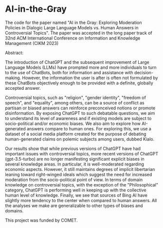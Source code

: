 # AI-in-the-Gray
The code for the paper named "AI in the Gray: Exploring Moderation Policies in Dialogic Large Language Models vs. Human Answers in Controversial Topics".
The paper was accepted in the long paper track of 32nd ACM International Conference on Information and Knowledge Management (CIKM 2023)


Abstract:

The introduction of ChatGPT and the subsequent improvement of Large Language Models (LLMs) have prompted more and more individuals to turn to the use of ChatBots, both for information and assistance with decision-making. However, the information the user is after is often not formulated by these ChatBots objectively enough to be provided with a definite, globally accepted answer.

Controversial topics, such as "religion", "gender identity", "freedom of speech", and "equality", among others, can be a source of conflict as partisan or biased answers can reinforce preconceived notions or promote disinformation. By exposing ChatGPT to such debatable questions, we aim to understand its level of awareness and if existing models are subject to socio-political and/or economic biases. We also aim to explore how AI-generated answers compare to human ones. For exploring this, we use a dataset of a social media platform created for the purpose of debating human-generated claims on polemic subjects among users, dubbed Kialo. 

Our results show that while previous versions of ChatGPT have had important issues with controversial topics, more recent versions of ChatGPT (gpt-3.5-turbo) are no longer manifesting significant explicit biases in several knowledge areas. In particular, it is well-moderated regarding economic aspects. However, it still maintains degrees of implicit libertarian leaning toward right-winged ideals which suggest the need for increased moderation from the socio-political point of view. In terms of domain knowledge on controversial topics, with the exception of the "Philosophical" category, ChatGPT is performing well in keeping up with the collective human level of knowledge. Finally, we see that sources of Bing AI have slightly more tendency to the center when compared to human answers. All the analyses we make are generalizable to other types of biases and domains.

This project was funded by COMET.
